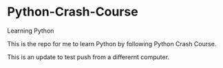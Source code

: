# Python-Crash-Course
Learning Python

This is the repo for me to learn Python by following Python Crash Course.

This is an update to test push from a differernt computer.

